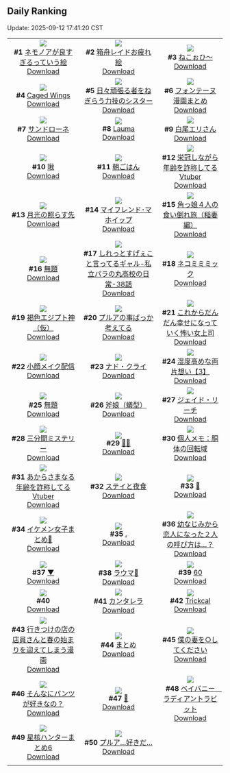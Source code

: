 ## Daily Ranking
Update: 2025-09-12 17:41:20 CST

|      |      |      |
| :----: | :----: | :----: |
| ![](https://i.pixiv.re/c/240x480/img-master/img/2025/09/10/00/00/10/134913538_p0_master1200.jpg)<br>**#1** [ネモノアが良すぎるっていう絵](https://www.pixiv.net/artworks/134913538)<br>[Download](https://i.pixiv.re/img-original/img/2025/09/10/00/00/10/134913538_p0.jpg) | ![](https://i.pixiv.re/c/240x480/img-master/img/2025/09/10/01/05/25/134916597_p0_master1200.jpg)<br>**#2** [箱舟レイドお疲れ絵](https://www.pixiv.net/artworks/134916597)<br>[Download](https://i.pixiv.re/img-original/img/2025/09/10/01/05/25/134916597_p0.jpg) | ![](https://i.pixiv.re/c/240x480/img-master/img/2025/09/11/00/38/09/134951801_p0_master1200.jpg)<br>**#3** [ねこぉひ～](https://www.pixiv.net/artworks/134951801)<br>[Download](https://i.pixiv.re/img-original/img/2025/09/11/00/38/09/134951801_p0.jpg) |
| ![](https://i.pixiv.re/c/240x480/img-master/img/2025/09/10/02/35/46/134918854_p0_master1200.jpg)<br>**#4** [Caged Wings](https://www.pixiv.net/artworks/134918854)<br>[Download](https://i.pixiv.re/img-original/img/2025/09/10/02/35/46/134918854_p0.jpg) | ![](https://i.pixiv.re/c/240x480/img-master/img/2025/09/10/20/19/17/134940431_p0_master1200.jpg)<br>**#5** [日々頑張る者をねぎらう力技のシスター](https://www.pixiv.net/artworks/134940431)<br>[Download](https://i.pixiv.re/img-original/img/2025/09/10/20/19/17/134940431_p0.jpg) | ![](https://i.pixiv.re/c/240x480/img-master/img/2025/09/10/00/03/52/134914090_p0_master1200.jpg)<br>**#6** [フォンテーヌ漫画まとめ](https://www.pixiv.net/artworks/134914090)<br>[Download](https://i.pixiv.re/img-original/img/2025/09/10/00/03/52/134914090_p0.png) |
| ![](https://i.pixiv.re/c/240x480/img-master/img/2025/09/10/00/33/16/134915461_p0_master1200.jpg)<br>**#7** [サンドローネ](https://www.pixiv.net/artworks/134915461)<br>[Download](https://i.pixiv.re/img-original/img/2025/09/10/00/33/16/134915461_p0.jpg) | ![](https://i.pixiv.re/c/240x480/img-master/img/2025/09/10/01/07/10/134916662_p0_master1200.jpg)<br>**#8** [Lauma](https://www.pixiv.net/artworks/134916662)<br>[Download](https://i.pixiv.re/img-original/img/2025/09/10/01/07/10/134916662_p0.png) | ![](https://i.pixiv.re/c/240x480/img-master/img/2025/09/10/00/02/38/134914003_p0_master1200.jpg)<br>**#9** [白尾エリさん](https://www.pixiv.net/artworks/134914003)<br>[Download](https://i.pixiv.re/img-original/img/2025/09/10/00/02/38/134914003_p0.png) |
| ![](https://i.pixiv.re/c/240x480/img-master/img/2025/09/12/01/01/11/134949935_p0_master1200.jpg)<br>**#10** [啾](https://www.pixiv.net/artworks/134949935)<br>[Download](https://i.pixiv.re/img-original/img/2025/09/12/01/01/11/134949935_p0.jpg) | ![](https://i.pixiv.re/c/240x480/img-master/img/2025/09/10/20/11/21/134940159_p0_master1200.jpg)<br>**#11** [朝ごはん](https://www.pixiv.net/artworks/134940159)<br>[Download](https://i.pixiv.re/img-original/img/2025/09/10/20/11/21/134940159_p0.jpg) | ![](https://i.pixiv.re/c/240x480/img-master/img/2025/09/10/21/22/53/134943123_p0_master1200.jpg)<br>**#12** [栄冠しながら年齢を詐称してるVtuber](https://www.pixiv.net/artworks/134943123)<br>[Download](https://i.pixiv.re/img-original/img/2025/09/10/21/22/53/134943123_p0.png) |
| ![](https://i.pixiv.re/c/240x480/img-master/img/2025/09/10/20/00/06/134939593_p0_master1200.jpg)<br>**#13** [月光の照らす先](https://www.pixiv.net/artworks/134939593)<br>[Download](https://i.pixiv.re/img-original/img/2025/09/10/20/00/06/134939593_p0.png) | ![](https://i.pixiv.re/c/240x480/img-master/img/2025/09/11/17/52/13/134970546_p0_master1200.jpg)<br>**#14** [マイフレンド･マホイップ](https://www.pixiv.net/artworks/134970546)<br>[Download](https://i.pixiv.re/img-original/img/2025/09/11/17/52/13/134970546_p0.png) | ![](https://i.pixiv.re/c/240x480/img-master/img/2025/09/11/00/00/15/134949972_p0_master1200.jpg)<br>**#15** [角っ娘４人の食い倒れ旅（稲妻編）](https://www.pixiv.net/artworks/134949972)<br>[Download](https://i.pixiv.re/img-original/img/2025/09/11/00/00/15/134949972_p0.jpg) |
| ![](https://i.pixiv.re/c/240x480/img-master/img/2025/09/10/21/25/37/134943220_p0_master1200.jpg)<br>**#16** [無題](https://www.pixiv.net/artworks/134943220)<br>[Download](https://i.pixiv.re/img-original/img/2025/09/10/21/25/37/134943220_p0.jpg) | ![](https://i.pixiv.re/c/240x480/img-master/img/2025/09/11/00/34/37/134951688_p0_master1200.jpg)<br>**#17** [しれっとすげぇこと言ってるギャル-私立パラの丸高校の日常-38話](https://www.pixiv.net/artworks/134951688)<br>[Download](https://i.pixiv.re/img-original/img/2025/09/11/00/34/37/134951688_p0.jpg) | ![](https://i.pixiv.re/c/240x480/img-master/img/2025/09/10/21/11/09/134942683_p0_master1200.jpg)<br>**#18** [ネコミミミック](https://www.pixiv.net/artworks/134942683)<br>[Download](https://i.pixiv.re/img-original/img/2025/09/10/21/11/09/134942683_p0.jpg) |
| ![](https://i.pixiv.re/c/240x480/img-master/img/2025/09/10/00/00/23/134913644_p0_master1200.jpg)<br>**#19** [褐色エジプト神（仮）](https://www.pixiv.net/artworks/134913644)<br>[Download](https://i.pixiv.re/img-original/img/2025/09/10/00/00/23/134913644_p0.jpg) | ![](https://i.pixiv.re/c/240x480/img-master/img/2025/09/10/18/46/22/134937033_p0_master1200.jpg)<br>**#20** [プルアの事ばっか考えてる](https://www.pixiv.net/artworks/134937033)<br>[Download](https://i.pixiv.re/img-original/img/2025/09/10/18/46/22/134937033_p0.jpg) | ![](https://i.pixiv.re/c/240x480/img-master/img/2025/09/10/00/13/51/134914568_p0_master1200.jpg)<br>**#21** [これからだんだん幸せになっていく怖い女上司](https://www.pixiv.net/artworks/134914568)<br>[Download](https://i.pixiv.re/img-original/img/2025/09/10/00/13/51/134914568_p0.jpg) |
| ![](https://i.pixiv.re/c/240x480/img-master/img/2025/09/11/12/27/14/134964216_p0_master1200.jpg)<br>**#22** [小顔メイク配信](https://www.pixiv.net/artworks/134964216)<br>[Download](https://i.pixiv.re/img-original/img/2025/09/11/12/27/14/134964216_p0.png) | ![](https://i.pixiv.re/c/240x480/img-master/img/2025/09/10/18/21/41/134936230_p0_master1200.jpg)<br>**#23** [ナド・クライ](https://www.pixiv.net/artworks/134936230)<br>[Download](https://i.pixiv.re/img-original/img/2025/09/10/18/21/41/134936230_p0.png) | ![](https://i.pixiv.re/c/240x480/img-master/img/2025/09/10/18/01/50/134935630_p0_master1200.jpg)<br>**#24** [湿度高めな両片想い【3】](https://www.pixiv.net/artworks/134935630)<br>[Download](https://i.pixiv.re/img-original/img/2025/09/10/18/01/50/134935630_p0.jpg) |
| ![](https://i.pixiv.re/c/240x480/img-master/img/2025/09/10/00/00/10/134913537_p0_master1200.jpg)<br>**#25** [無題](https://www.pixiv.net/artworks/134913537)<br>[Download](https://i.pixiv.re/img-original/img/2025/09/10/00/00/10/134913537_p0.png) | ![](https://i.pixiv.re/c/240x480/img-master/img/2025/09/10/01/39/27/134917621_p0_master1200.jpg)<br>**#26** [斧娘（蟻型）](https://www.pixiv.net/artworks/134917621)<br>[Download](https://i.pixiv.re/img-original/img/2025/09/10/01/39/27/134917621_p0.jpg) | ![](https://i.pixiv.re/c/240x480/img-master/img/2025/09/11/19/41/57/134974331_p0_master1200.jpg)<br>**#27** [ジェイド・リーチ](https://www.pixiv.net/artworks/134974331)<br>[Download](https://i.pixiv.re/img-original/img/2025/09/11/19/41/57/134974331_p0.jpg) |
| ![](https://i.pixiv.re/c/240x480/img-master/img/2025/09/10/15/45/49/134932188_p0_master1200.jpg)<br>**#28** [三分間ミステリー](https://www.pixiv.net/artworks/134932188)<br>[Download](https://i.pixiv.re/img-original/img/2025/09/10/15/45/49/134932188_p0.jpg) | ![](https://i.pixiv.re/c/240x480/img-master/img/2025/09/10/00/26/27/134915132_p0_master1200.jpg)<br>**#29** [👼🏻](https://www.pixiv.net/artworks/134915132)<br>[Download](https://i.pixiv.re/img-original/img/2025/09/10/00/26/27/134915132_p0.png) | ![](https://i.pixiv.re/c/240x480/img-master/img/2025/09/11/06/00/07/134957557_p0_master1200.jpg)<br>**#30** [個人メモ：胴体の回転域](https://www.pixiv.net/artworks/134957557)<br>[Download](https://i.pixiv.re/img-original/img/2025/09/11/06/00/07/134957557_p0.jpg) |
| ![](https://i.pixiv.re/c/240x480/img-master/img/2025/09/11/21/04/31/134977869_p0_master1200.jpg)<br>**#31** [あからさまなる年齢を詐称してるVtuber](https://www.pixiv.net/artworks/134977869)<br>[Download](https://i.pixiv.re/img-original/img/2025/09/11/21/04/31/134977869_p0.png) | ![](https://i.pixiv.re/c/240x480/img-master/img/2025/09/10/07/47/03/134923253_p0_master1200.jpg)<br>**#32** [ステイと夜食](https://www.pixiv.net/artworks/134923253)<br>[Download](https://i.pixiv.re/img-original/img/2025/09/10/07/47/03/134923253_p0.jpg) | ![](https://i.pixiv.re/c/240x480/img-master/img/2025/09/10/22/13/08/134945361_p0_master1200.jpg)<br>**#33** [🐉](https://www.pixiv.net/artworks/134945361)<br>[Download](https://i.pixiv.re/img-original/img/2025/09/10/22/13/08/134945361_p0.jpg) |
| ![](https://i.pixiv.re/c/240x480/img-master/img/2025/09/11/13/00/08/134964874_p0_master1200.jpg)<br>**#34** [イケメン女子まとめ🍔](https://www.pixiv.net/artworks/134964874)<br>[Download](https://i.pixiv.re/img-original/img/2025/09/11/13/00/08/134964874_p0.png) | ![](https://i.pixiv.re/c/240x480/img-master/img/2025/09/11/18/54/21/134972678_p0_master1200.jpg)<br>**#35** [.](https://www.pixiv.net/artworks/134972678)<br>[Download](https://i.pixiv.re/img-original/img/2025/09/11/18/54/21/134972678_p0.jpg) | ![](https://i.pixiv.re/c/240x480/img-master/img/2025/09/11/00/18/57/134951059_p0_master1200.jpg)<br>**#36** [幼なじみから恋人になった２人の呼び方は…？](https://www.pixiv.net/artworks/134951059)<br>[Download](https://i.pixiv.re/img-original/img/2025/09/11/00/18/57/134951059_p0.png) |
| ![](https://i.pixiv.re/c/240x480/img-master/img/2025/09/10/00/15/38/134914645_p0_master1200.jpg)<br>**#37** [▼](https://www.pixiv.net/artworks/134914645)<br>[Download](https://i.pixiv.re/img-original/img/2025/09/10/00/15/38/134914645_p0.png) | ![](https://i.pixiv.re/c/240x480/img-master/img/2025/09/11/02/21/39/134954520_p0_master1200.jpg)<br>**#38** [ラウマ🎨](https://www.pixiv.net/artworks/134954520)<br>[Download](https://i.pixiv.re/img-original/img/2025/09/11/02/21/39/134954520_p0.jpg) | ![](https://i.pixiv.re/c/240x480/img-master/img/2025/09/10/19/11/35/134937988_p0_master1200.jpg)<br>**#39** [60](https://www.pixiv.net/artworks/134937988)<br>[Download](https://i.pixiv.re/img-original/img/2025/09/10/19/11/35/134937988_p0.jpg) |
| ![](https://s.pximg.net/common/images/limit_unviewable_s.png)<br>**#40** [](https://www.pixiv.net/artworks/134945688)<br>[Download](https://s.pximg.net/common/images/limit_unviewable_s.png) | ![](https://i.pixiv.re/c/240x480/img-master/img/2025/09/11/01/53/01/134953914_p0_master1200.jpg)<br>**#41** [カンタレラ](https://www.pixiv.net/artworks/134953914)<br>[Download](https://i.pixiv.re/img-original/img/2025/09/11/01/53/01/134953914_p0.jpg) | ![](https://i.pixiv.re/c/240x480/img-master/img/2025/09/10/18/24/35/134936305_p0_master1200.jpg)<br>**#42** [Trickcal](https://www.pixiv.net/artworks/134936305)<br>[Download](https://i.pixiv.re/img-original/img/2025/09/10/18/24/35/134936305_p0.png) |
| ![](https://i.pixiv.re/c/240x480/img-master/img/2025/09/11/11/39/15/134963053_p0_master1200.jpg)<br>**#43** [行きつけの店の店員さんと春の始まりを迎えてしまう漫画](https://www.pixiv.net/artworks/134963053)<br>[Download](https://i.pixiv.re/img-original/img/2025/09/11/11/39/15/134963053_p0.jpg) | ![](https://i.pixiv.re/c/240x480/img-master/img/2025/09/11/06/08/06/134957719_p0_master1200.jpg)<br>**#44** [まとめ](https://www.pixiv.net/artworks/134957719)<br>[Download](https://i.pixiv.re/img-original/img/2025/09/11/06/08/06/134957719_p0.jpg) | ![](https://i.pixiv.re/c/240x480/img-master/img/2025/09/11/17/26/10/134969909_p0_master1200.jpg)<br>**#45** [僕の妻を○してください](https://www.pixiv.net/artworks/134969909)<br>[Download](https://i.pixiv.re/img-original/img/2025/09/11/17/26/10/134969909_p0.jpg) |
| ![](https://i.pixiv.re/c/240x480/img-master/img/2025/09/11/00/22/59/134949904_p0_master1200.jpg)<br>**#46** [そんなにパンツが好きなの？](https://www.pixiv.net/artworks/134949904)<br>[Download](https://i.pixiv.re/img-original/img/2025/09/11/00/22/59/134949904_p0.jpg) | ![](https://i.pixiv.re/c/240x480/img-master/img/2025/09/11/00/00/17/134949989_p0_master1200.jpg)<br>**#47** [💭](https://www.pixiv.net/artworks/134949989)<br>[Download](https://i.pixiv.re/img-original/img/2025/09/11/00/00/17/134949989_p0.jpg) | ![](https://i.pixiv.re/c/240x480/img-master/img/2025/09/10/00/01/36/134913883_p0_master1200.jpg)<br>**#48** [ベイバニー　ラディアントラビット](https://www.pixiv.net/artworks/134913883)<br>[Download](https://i.pixiv.re/img-original/img/2025/09/10/00/01/36/134913883_p0.jpg) |
| ![](https://i.pixiv.re/c/240x480/img-master/img/2025/09/11/13/33/28/134965417_p0_master1200.jpg)<br>**#49** [星核ハンターまとめ6](https://www.pixiv.net/artworks/134965417)<br>[Download](https://i.pixiv.re/img-original/img/2025/09/11/13/33/28/134965417_p0.jpg) | ![](https://i.pixiv.re/c/240x480/img-master/img/2025/09/11/18/51/02/134972556_p0_master1200.jpg)<br>**#50** [プルア…好きだ…](https://www.pixiv.net/artworks/134972556)<br>[Download](https://i.pixiv.re/img-original/img/2025/09/11/18/51/02/134972556_p0.jpg) |
|      |
